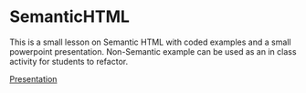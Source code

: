 # SemanticHTML
This is a small lesson on Semantic HTML with coded examples and a small powerpoint presentation. Non-Semantic example can be used as an in class activity for students to refactor.

[Presentation](https://www.canva.com/design/DAEsLLX20dQ/dZEmhMKrgszgDvXYzYBPqw/view?utm_content=DAEsLLX20dQ&utm_campaign=designshare&utm_medium=link&utm_source=sharebutton&mode=preview "Feel free to use this as a template for you lesson")
